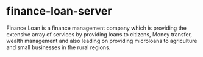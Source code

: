 # finance-loan-server
Finance Loan is a finance management company which is providing the extensive array of services by providing loans to citizens, Money transfer, wealth management and also leading on providing microloans to agriculture and small businesses in the rural regions.
